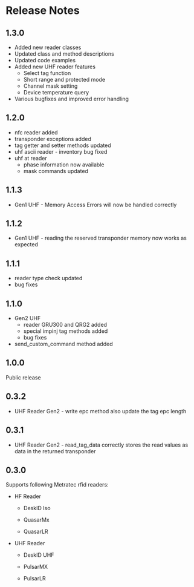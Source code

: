 # Release Notes

## 1.3.0

* Added new reader classes
* Updated class and method descriptions
* Updated code examples
* Added new UHF reader features
  * Select tag function
  * Short range and protected mode
  * Channel mask setting
  * Device temperature query
* Various bugfixes and improved error handling

## 1.2.0

* nfc reader added
* transponder exceptions added
* tag getter and setter methods updated
* uhf ascii reader - inventory bug fixed
* uhf at reader
  * phase information now available
  * mask commands updated

## 1.1.3

* Gen1 UHF - Memory Access Errors will now be handled correctly

## 1.1.2

* Gen1 UHF - reading the reserved transponder memory now works as expected

## 1.1.1

* reader type check updated
* bug fixes

## 1.1.0

* Gen2 UHF
  * reader GRU300 and QRG2 added
  * special impinj tag methods added
  * bug fixes
* send_custom_command method added

## 1.0.0

Public release

## 0.3.2

* UHF Reader Gen2 - write epc method also update the tag epc length

## 0.3.1

* UHF Reader Gen2 - read_tag_data correctly stores the read values as data in the returned transponder

## 0.3.0

Supports following Metratec rfid readers:

* HF Reader

  * DeskID Iso

  * QuasarMx

  * QuasarLR

* UHF Reader

  * DeskID UHF

  * PulsarMX

  * PulsarLR
